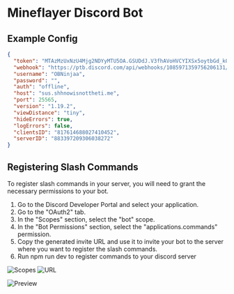 # Mineflayer Discord Bot

## Example Config

```json
{
  "token": "MTAzMzUxNzU4Mjg2NDYyMTU5OA.GSUDdJ.V3fhAVoHVCYIXSx5oytbGd_kOkQiQL7xwvZ4hM",
  "webhook": "https://ptb.discord.com/api/webhooks/1085971359756206131/XygnwBaT5LX2J_5qvxkN0ZnbwQKCNCqV11JIwxoCaaTmLF2jxhEjN_Fg4O55rt64mxNB",
  "username": "OBNinjaa",
  "password": "",
  "auth": "offline",
  "host": "sus.shhnowisnottheti.me",
  "port": 25565,
  "version": "1.19.2",
  "viewDistance": "tiny",
  "hideErrors": true,
  "logErrors": false,
  "clientsID": "817614688027410452",
  "serverID": "883397209306038272"
}
```

## Registering Slash Commands

To register slash commands in your server, you will need to grant the necessary permissions to your bot.

1. Go to the Discord Developer Portal and select your application.
2. Go to the "OAuth2" tab.
3. In the "Scopes" section, select the "bot" scope.
4. In the "Bot Permissions" section, select the "applications.commands" permission.
5. Copy the generated invite URL and use it to invite your bot to the server where you want to register the slash commands.
6. Run npm run dev to register commands to your discord server

![Scopes](https://imgur.com/Y0Mqsch.png)
![URL](https://imgur.com/rnPcwLX.png)

![Preview](https://imgur.com/Jg5oTky.png)
